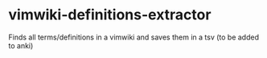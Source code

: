 # vimwiki-definitions-extractor
Finds all terms/definitions in a vimwiki and saves them in a tsv (to be added to anki)
